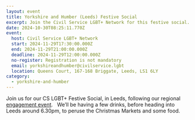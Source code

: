 ```yaml
---
layout: event
title: Yorkshire and Humber (Leeds) Festive Social
excerpt: Join the Civil Service LGBT+ Network for this festive social.
date: 2024-10-30T08:25:11.770Z
event:
  host: Civil Service LGBT+ Network
  start: 2024-11-29T17:30:00.000Z
  end: 2024-11-29T21:00:00.000Z
  deadline: 2024-11-29T12:00:00.000Z
  no-register: Registration is not mandatory
  email: yorkshireandhumber@civilservice.lgbt
  location: Queens Court, 167-168 Briggate, Leeds, LS1 6LY
category:
  - yorkshire-and-humber
---
```

Join us for our CS LGBT+ Festive Social, in Leeds, following our regional [engagement event](https://www.civilservice.lgbt/event/2024-10-30-yorkshire-and-humber-regional-engagement-meeting).   We’ll be having a few drinks, before heading into Leeds around 6.30pm, to peruse the Christmas Markets and some food.